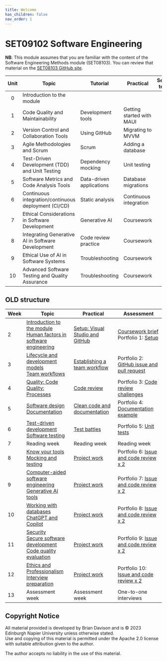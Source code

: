 ```yaml
---
title: Welcome
has_children: false
nav_order: 1
---
```


# SET09102 Software Engineering

**NB**: This module assumes that you are familiar with the content of the
Software Engineering Methods module (SET08103). You can review that material
on the [SET08103 GitHub site](https://github.com/edinburgh-napier/SET08103).

| Unit | Topic                                                | Tutorial                 | Practical                 | Self-test |
|:----:|------------------------------------------------------|--------------------------|---------------------------|:---------:|
| 0    | Introduction to the module                           |                          |                           |           |
| 1    | Code Quality and Maintainability                     | Development tools        | Getting started with MAUI |           |
| 2    | Version Control and Collaboration Tools              | Using GitHub             | Migrating to MVVM         | Y         |
| 3    | Agile Methodologies and Scrum                        | Scrum                    | Adding a database         |           |
| 4    | Test-Driven Development (TDD) and Unit Testing       | Dependency mocking       | Unit testing              | Y         |
| 5    | Software Metrics and Code Analysis Tools             | Data-driven applications | Database migrations       |           |
| 6    | Continuous integration/continuous deployment (CI/CD) | Static analysis          | Continuous integration    | Y         |
| 7    | Ethical Considerations in Software Development       | Generative AI            | Coursework                |           |
| 8    | Integrating Generative AI in Software Development    | Code review practice     | Coursework                |           |
| 9    | Ethical Use of AI in Software Systems                | Troubleshooting          | Coursework                |           |
| 10   | Advanced Software Testing and Quality Assurance      | Troubleshooting          | Coursework                |           |

## OLD structure

| Week | Topic                                                                                                                                                                             | Practical                                                                 | Assessment                                                                                                                                |
|------|-----------------------------------------------------------------------------------------------------------------------------------------------------------------------------------|---------------------------------------------------------------------------|-------------------------------------------------------------------------------------------------------------------------------------------|
| 2    | [Introduction to the module](notes/Week02a_introduction.md)<br/>[Human factors in software engineering](notes/Week02b_human_factors.md)                                           | [Setup: Visual Studio and GitHub](practicals/Week02_setup.md)                 | [Coursework brief](assessment)<br/>Portfolio 1: [Setup](https://github.com/edinburgh-napier/SET09102_portfolio/blob/main/week02_setup.md) |
| 3    | [Lifecycle and development models](notes/Week03a_lifecycle.md) <br> [Team workflows](notes/Week03b_workflow.md)                                                                   | [Establishing a team workflow](practicals/Week03_workflow.md)                 | Portfolio 2: [GitHub issue and pull request](https://github.com/edinburgh-napier/SET09102_portfolio/blob/main/week03_workflow.md)         |
| 4    | [Quality: Code](notes/Week04a_quality_code.md)<br/>[Quality: Processes](notes/Week04b_quality_processes.md)                                                                       | [Code review](practicals/Week04_code_review.md)                               | Portfolio 3: [Code review challenges](https://github.com/edinburgh-napier/SET09102_portfolio/blob/main/week04_code_review.md)             |
| 5    | [Software design](notes/Week05a_design.md) <br> [Documentation](notes/Week05b_documentation.md)                                                                                   | [Clean code and documentation](practicals/Week05_clean_code.md)               | Portfolio 4: [Documentation example](https://github.com/edinburgh-napier/SET09102_portfolio/blob/main/week05_documentation.md)            |
| 6    | [Test-driven development](notes/Week06a_test_driven_development.md) <br> [Software testing](notes/Week06b_testing.md)                                                             | [Test battles](practicals/Week06_test_battles.md)                             | Portfolio 5: [Unit tests](https://github.com/edinburgh-napier/SET09102_portfolio/blob/main/week06_testing.md)                             |
| 7    | Reading week                                                                                                                                                                      | Reading week                                                              | Reading week                                                                                                                              |
| 8    | [Know your tools](notes/Week08a_tools.md) <br/>[Mocking and testing](notes/Week08b_mocking.md)                                                                                    | [Project work](practicals/Week08-12_project_work.md)                          | Portfolio 6: [Issue and code review x 2](https://github.com/edinburgh-napier/SET09102_portfolio/blob/main/week08_project.md)              |
| 9    | [Computer-aided software engineering](notes/Week09a_case.md) <br> [Generative AI tools](notes/Week09b_generative_ai.md)                                                           | [Project work](practicals/Week08-12_project_work.md)                          | Portfolio 7: [Issue and code review x 2](https://github.com/edinburgh-napier/SET09102_portfolio/blob/main/week09_project.md)              |
| 10   | [Working with databases](notes/Week10a_databases.md) <br/> [ChatGPT and Copilot](notes/Week10b_generative_ai.md)                                                                  | [Project work](practicals/Week08-12_project_work.md) | Portfolio 8: [Issue and code review x 2](https://github.com/edinburgh-napier/SET09102_portfolio/blob/main/week10_project.md)              |
| 11   | [Security](notes/Week11a_security.md) <br> [Secure software development](notes/Week11b_secure_software_development.md)<br/>[Code quality evaluation](notes/Week11c_evaluation.md) | [Project work](practicals/Week08-12_project_work.md)                          | Portfolio 9: [Issue and code review x 2](https://github.com/edinburgh-napier/SET09102_portfolio/blob/main/week11_project.md)              |
| 12   | [Ethics and Professionalism](notes/Week12a_ethics.md) <br> [Interview preparation](notes/Week12b_interview_preparation.md)                                                        | [Project work](practicals/Week08-12_project_work.md) | Portfolio 10: [Issue and code review x 2](https://github.com/edinburgh-napier/SET09102_portfolio/blob/main/week12_project.md)                                                                                               |
| 13   | Assessment week                                                                                                                                                                   | Assessment week                                                           | One-to-one interviews                                                                                                                     |

## Copyright Notice

All material provided is developed by Brian Davison and is &copy; 2023 Edinburgh Napier University unless otherwise stated.  
Use and copying of this material is permitted under the Apache 2.0 license with suitable attribution given to the author.

The author accepts no liability in the use of this material.
